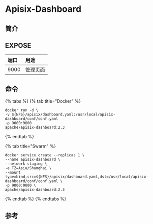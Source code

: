 # Apisix-Dashboard

## 简介



## EXPOSE

| 端口 | 用途 |
| :--- | :--- |
| 9000 | 管理页面 |



## 命令

{% tabs %}
{% tab title="Docker" %}
```text
docker run -d \
-v ${NFS}/apisix/dashboard.yaml:/usr/local/apisix-dashboard/conf/conf.yaml 
-p 9000:9000 
apache/apisix-dashboard:2.3
```
{% endtab %}

{% tab title="Swarm" %}
```text
docker service create --replicas 1 \
--name apisix-dashboard \
--network staging \
-e TZ=Asia/Shanghai \
--mount type=bind,src=${NFS}/apisix/dashboard.yaml,dst=/usr/local/apisix-dashboard/conf/conf.yaml \
-p 9000:9000 \
apache/apisix-dashboard:2.3
```
{% endtab %}
{% endtabs %}



## 参考

